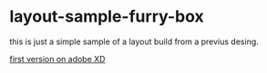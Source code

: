 # layout-sample-furry-box
this is just a simple sample of a layout build from a previus desing.

[first version on adobe XD](https://xd.adobe.com/spec/2c9c033b-9245-42a1-495d-4ed75543bc3f-5aad/)
